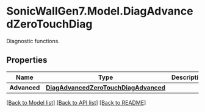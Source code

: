 # SonicWallGen7.Model.DiagAdvancedZeroTouchDiag
Diagnostic functions.

## Properties

Name | Type | Description | Notes
------------ | ------------- | ------------- | -------------
**Advanced** | [**DiagAdvancedZeroTouchDiagAdvanced**](DiagAdvancedZeroTouchDiagAdvanced.md) |  | [optional] 

[[Back to Model list]](../README.md#documentation-for-models) [[Back to API list]](../README.md#documentation-for-api-endpoints) [[Back to README]](../README.md)

